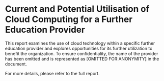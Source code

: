 # Current and Potential Utilisation of Cloud Computing for a Further Education Provider
This report examines the use of cloud technology within a specific further education provider and explores opportunities for its further utilization to benefit the organization. To ensure confidentiality, the name of the provider has been omitted and is represented as [OMITTED FOR ANONYMITY] in the document.

For more details, please refer to the full report.

